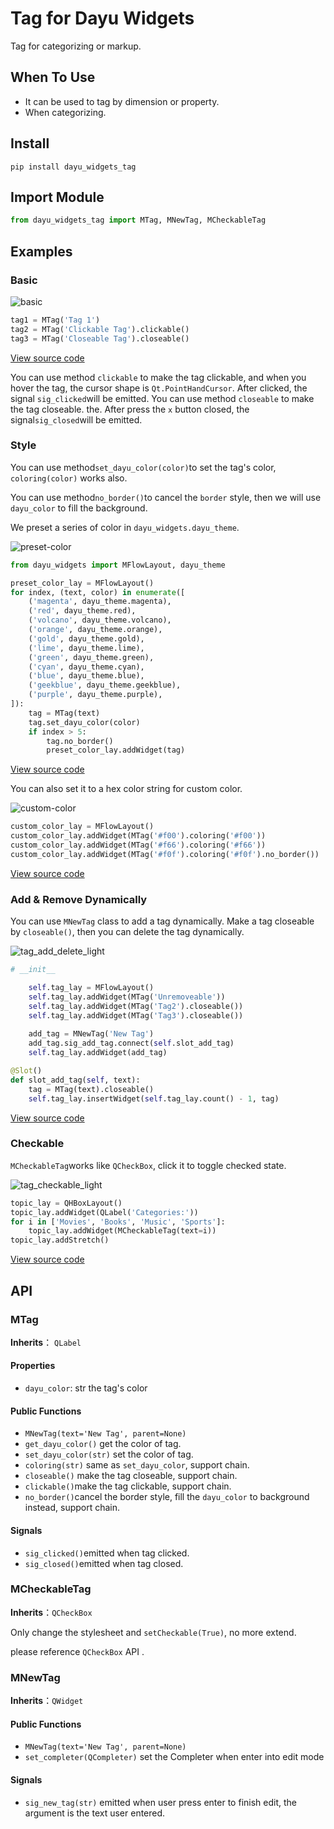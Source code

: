 # Tag for Dayu Widgets
Tag for categorizing or markup.

## When To Use
* It can be used to tag by dimension or property.
* When categorizing.


## Install
```pip install dayu_widgets_tag```

## Import Module
```python
from dayu_widgets_tag import MTag, MNewTag, MCheckableTag
```

## Examples

### Basic

![basic](_media/basic.png)


```python
tag1 = MTag('Tag 1')
tag2 = MTag('Clickable Tag').clickable()
tag3 = MTag('Closeable Tag').closeable()
```
[View source code](https://github.com/muyr/dayu_widgets_tag/tree/master/examples/basic.py)

You can use method `clickable` to make the tag clickable, and when you hover the tag, the cursor shape is `Qt.PointHandCursor`. After clicked, the signal `sig_clicked`will be emitted.
You can use method `closeable` to make the tag closeable.  the. After press the  `x` button closed, the signal`sig_closed`will be emitted.

### Style

You can use method`set_dayu_color(color)`to set the tag's color, `coloring(color)` works also.

You can use method`no_border()`to cancel the `border` style, then we will use `dayu_color` to fill the background.

We preset a series of color in `dayu_widgets.dayu_theme`.

![preset-color](_media/preset-color.png)

```python
from dayu_widgets import MFlowLayout, dayu_theme

preset_color_lay = MFlowLayout()
for index, (text, color) in enumerate([
    ('magenta', dayu_theme.magenta),
    ('red', dayu_theme.red),
    ('volcano', dayu_theme.volcano),
    ('orange', dayu_theme.orange),
    ('gold', dayu_theme.gold),
    ('lime', dayu_theme.lime),
    ('green', dayu_theme.green),
    ('cyan', dayu_theme.cyan),
    ('blue', dayu_theme.blue),
    ('geekblue', dayu_theme.geekblue),
    ('purple', dayu_theme.purple),
]):
    tag = MTag(text)
    tag.set_dayu_color(color)
    if index > 5:
        tag.no_border()
        preset_color_lay.addWidget(tag)
```

[View source code](https://github.com/muyr/dayu_widgets_tag/tree/master/examples/colorful.py)

You can also set it to a hex color string for custom color.

![custom-color](_media/custom-color.png)

```python
custom_color_lay = MFlowLayout()
custom_color_lay.addWidget(MTag('#f00').coloring('#f00'))
custom_color_lay.addWidget(MTag('#f66').coloring('#f66'))
custom_color_lay.addWidget(MTag('#f0f').coloring('#f0f').no_border())
```

[View source code](https://github.com/muyr/dayu_widgets_tag/tree/master/examples/colorful.py)

### Add & Remove Dynamically

You can use `MNewTag` class to add a tag dynamically. Make a tag closeable by `closeable()`, then you can delete the tag dynamically.

![tag_add_delete_light](_media/tag_add_delete_light.gif)

```python
# __init__

    self.tag_lay = MFlowLayout()
    self.tag_lay.addWidget(MTag('Unremoveable'))
    self.tag_lay.addWidget(MTag('Tag2').closeable())
    self.tag_lay.addWidget(MTag('Tag3').closeable())
    
    add_tag = MNewTag('New Tag')
    add_tag.sig_add_tag.connect(self.slot_add_tag)
    self.tag_lay.addWidget(add_tag)

@Slot()
def slot_add_tag(self, text):
    tag = MTag(text).closeable()
    self.tag_lay.insertWidget(self.tag_lay.count() - 1, tag)

```

[View source code](https://github.com/muyr/dayu_widgets_tag/tree/master/examples/add_delete.py)

### Checkable

`MCheckableTag`works like `QCheckBox`, click it to toggle checked state.

![tag_checkable_light](_media/tag_checkable_light.gif)

```python
topic_lay = QHBoxLayout()
topic_lay.addWidget(QLabel('Categories:'))
for i in ['Movies', 'Books', 'Music', 'Sports']:
    topic_lay.addWidget(MCheckableTag(text=i))
topic_lay.addStretch()
```

[View source code](https://github.com/muyr/dayu_widgets_tag/tree/master/examples/checkable.py)

## API

### MTag

**Inherits**： `QLabel`

#### Properties

* `dayu_color`: str the tag's color

#### Public Functions

* `MNewTag(text='New Tag', parent=None)`
* `get_dayu_color()` get the color of tag.
* `set_dayu_color(str)` set the color of tag.
* `coloring(str)` same as `set_dayu_color`, support chain.
* `closeable()` make the tag closeable, support chain.
* `clickable()`make the tag clickable, support chain.
* `no_border()`cancel the border style, fill the `dayu_color` to background instead, support chain.

#### Signals

* `sig_clicked()`emitted when tag clicked.
* `sig_closed()`emitted when tag closed.

### MCheckableTag

**Inherits**：`QCheckBox` 

Only change the stylesheet and  `setCheckable(True)`, no more extend.

please reference `QCheckBox` API .

### MNewTag

**Inherits**：`QWidget`

#### Public Functions

* `MNewTag(text='New Tag', parent=None)`
* `set_completer(QCompleter)` set the Completer when enter into edit mode

#### Signals

* `sig_new_tag(str)` emitted when user press enter to finish edit, the argument is the text user entered.

